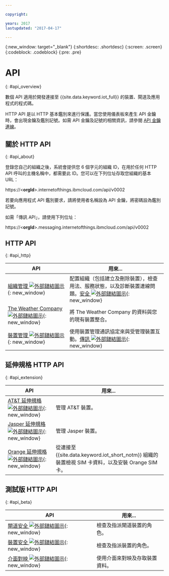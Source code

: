 ```yaml
---

copyright:

years: 2017
lastupdated: "2017-04-17"

---
```


{:new_window: target="\_blank"}
{:shortdesc: .shortdesc}
{:screen: .screen}
{:codeblock: .codeblock}
{:pre: .pre}


# API
{: #api_overview}

數個 API 適用於開發連接至 {{site.data.keyword.iot_full}} 的裝置、閘道及應用程式的程式碼。

HTTP API 是以 HTTP 基本鑑別來進行保護。當您使用儀表板來產生 API 金鑰時，會出現金鑰及鑑別記號。如需 API 金鑰及記號的相關資訊，請參閱 [API 金鑰連線](../platform_authorization.html#api-key)。


## 關於 HTTP API
{: #api_about}

登錄您自己的組織之後，系統會提供您 6 個字元的組織 ID，在用於任何 HTTP API 呼叫的主機名稱中，都需要此 ID。您可以在下列位址存取您組織的基本 URL：

https://<**orgId**>.internetofthings.ibmcloud.com/api/v0002

若要向應用程式 API 鑑別要求，請將使用者名稱設為 API 金鑰，將密碼設為鑑別記號。

如需「傳訊 API」，請使用下列位址：

https://<**orgId**>.messaging.internetofthings.ibmcloud.com/api/v0002

## HTTP API
{: #api_http}

API                     | 用來...       
------------- | -------------
[組織管理 ![外部鏈結圖示](../../../icons/launch-glyph.svg)](https://docs.internetofthings.ibmcloud.com/apis/swagger/v0002/orgAdmin.html){: new_window} | 配置組織（包括建立及刪除裝置），檢查用法、服務狀態，以及診斷裝置連線問題。[安全 ![外部鏈結圖示](../../../icons/launch-glyph.svg)](https://docs.internetofthings.ibmcloud.com/apis/swagger/v0002/security.html){: new_window} | 管理使用者邀請與鑑別，以及使用者、API 金鑰和裝置的授權。[資訊管理 ![外部鏈結圖示](../../../icons/launch-glyph.svg)](https://docs.internetofthings.ibmcloud.com/apis/swagger/v0002/info-mgmt.html){: new_window} |  存取裝置事件資料、取得和更新裝置位置，以及取得該位置的天氣資訊。**附註：**天氣資訊取決於 The Weather Company 資料整合。
[The Weather Company ![外部鏈結圖示](../../../icons/launch-glyph.svg)](https://docs.internetofthings.ibmcloud.com/apis/swagger/v0002/info-mgmt.html#!/Device_Location_Weather){: new_window} | 將 The Weather Company 的資料與您的現有裝置整合。
[裝置管理 ![外部鏈結圖示](../../../icons/launch-glyph.svg)](https://docs.internetofthings.ibmcloud.com/apis/swagger/v0002/deviceMgmt.html){: new_window} | 使用裝置管理通訊協定來與受管理裝置互動。[傳訊 ![外部鏈結圖示](../../../icons/launch-glyph.svg)](https://docs.internetofthings.ibmcloud.com/apis/swagger/v0002/http-messaging.html){: new_window}   | 使用 HTTP 來發佈事件及傳送指令。



## 延伸規格 HTTP API
{: #api_extension}

API                     | 用來...       
------------- | -------------
[AT&T 延伸規格 ![外部鏈結圖示](../../../icons/launch-glyph.svg)](https://docs.internetofthings.ibmcloud.com/apis/swagger/v0002/ext-atnt.html){: new_window} | 管理 AT&T 裝置。
[Jasper 延伸規格 ![外部鏈結圖示](../../../icons/launch-glyph.svg)](https://docs.internetofthings.ibmcloud.com/apis/swagger/v0002/ext-jasper.html){: new_window} | 管理 Jasper 裝置。
[Orange 延伸規格 ![外部鏈結圖示](../../../icons/launch-glyph.svg)](https://docs.internetofthings.ibmcloud.com/apis/swagger/v0002/ext-orange.html){: new_window} | 從連接至 {{site.data.keyword.iot_short_notm}} 組織的裝置檢視 SIM 卡資料，以及安裝 Orange SIM 卡。

## 測試版 HTTP API
{: #api_beta}

API                     | 用來...       
------------- | -------------
[閘道安全 ![外部鏈結圖示](../../../icons/launch-glyph.svg)](https://docs.internetofthings.ibmcloud.com/apis/swagger/v0002-beta/security-gateway-beta.html){: new_window}   | 檢查及指派閘道裝置的角色。
[裝置安全 ![外部鏈結圖示](../../../icons/launch-glyph.svg)](https://docs.internetofthings.ibmcloud.com/apis/swagger/v0002-beta/security-devices-beta.html){: new_window} | 檢查及指派裝置的角色。
[介面對映 ![外部鏈結圖示](../../../icons/launch-glyph.svg)](https://docs.internetofthings.ibmcloud.com/apis/swagger/v0002-beta/info-mgmt-beta.html){: new_window}   |   使用介面來對映及存取裝置資料。
